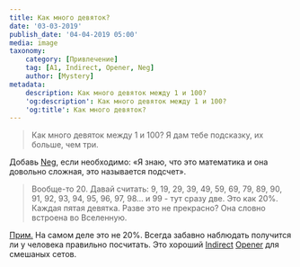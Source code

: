 ```yaml
---
title: Как много девяток?
date: '03-03-2019'
publish_date: '04-04-2019 05:00'
media: image
taxonomy:
    category: [Привлечение]
    tag: [A1, Indirect, Opener, Neg]
    author: [Mystery]
metadata:
    description: Как много девяток между 1 и 100?
    'og:description': Как много девяток между 1 и 100?
    'og:title': Как много девяток?
---
```


> Как много девяток между 1 и 100? Я дам тебе подсказку, их больше, чем три.

Добавь [Neg](/taxonomy?name=tag&val=Neg), если необходимо: «Я знаю, что это математика и она довольно сложная, это называется подсчет».

> Вообще-то 20. Давай считать: 9, 19, 29, 39, 49, 59, 69, 79, 89, 90, 91, 92, 93, 94, 95, 96, 97, 98… и 99 - тут сразу две. Это как 20%. Каждая пятая девятка. Разве это не прекрасно? Она словно встроена во Вселенную.

[Прим.](/players/mystery "Mystery") На самом деле это не 20%. Всегда забавно наблюдать получится ли у человека правильно посчитать. Это хороший [Indirect](/taxonomy?name=tag&val=Indirect) [Opener](/taxonomy?name=tag&val=Opener) для смешаных сетов.